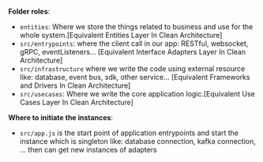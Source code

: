**Folder roles**:
- `entities`: Where we store the things related to business and use for the whole system.[Equivalent Entities Layer In Clean Architecture]
- `src/entrypoints`: where the client call in our app: RESTful, websocket, gRPC, eventListeners... [Equivalent Interface Adapters Layer In Clean Architecture]
- `src/infrastructure` where we write the code using external resource like: database, event bus, sdk, other service... [Equivalent Frameworks and Drivers In Clean Architecture]
- `src/usecases`: Where we write the core application logic.[Equivalent Use Cases Layer In Clean Architecture]

**Where to initiate the instances**:
- `src/app.js` is the start point of application entrypoints and start the instance which is singleton like: database connection, kafka connection, ... then can get new instances of adapters